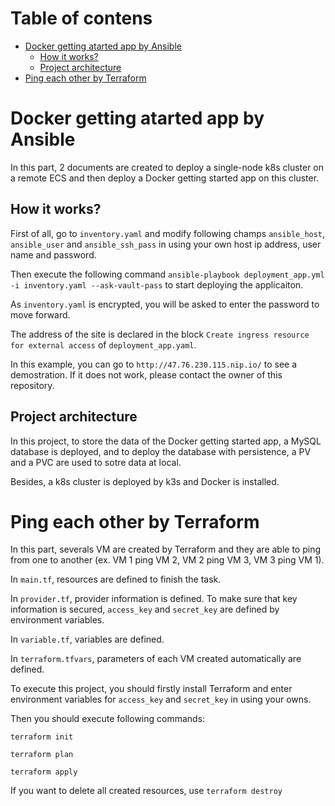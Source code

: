 # Table of contens
- [Docker getting atarted app by Ansible](#Docker-getting-atarted-app-by-Ansible)
    - [How it works?](#how-it-works)
    - [Project architecture](#Project-architecture)
- [Ping each other by Terraform](#Ping-each-other-by-Terraform)

# Docker getting atarted app by Ansible
In this part, 2 documents are created to deploy a single-node k8s cluster on a remote ECS and then deploy a Docker getting started app on this cluster. 
## How it works?
First of all, go to `inventory.yaml` and modify following champs `ansible_host`, `ansible_user` and `ansible_ssh_pass` in using your own host ip address, user name and password.  
  
Then execute the following command ```ansible-playbook deployment_app.yml -i inventory.yaml --ask-vault-pass``` to start deploying the applicaiton.  
  
As `inventory.yaml` is encrypted, you will be asked to enter the password to move forward.  
  
The address of the site is declared in the block `Create ingress resource for external access` of `deployment_app.yaml`.  
  
In this example, you can go to `http://47.76.230.115.nip.io/` to see a demostration. If it does not work, please contact the owner of this repository. 
## Project architecture
In this project, to store the data of the Docker getting started app, a MySQL database is deployed, and to deploy the database with persistence, a PV and a PVC are used to sotre data at local.  
  
Besides, a k8s cluster is deployed by k3s and Docker is installed. 
# Ping each other by Terraform
In this part, severals VM are created by Terraform and they are able to ping from one to another (ex. VM 1 ping VM 2, VM 2 ping VM 3, VM 3 ping VM 1).  
  
In `main.tf`, resources are defined to finish the task.  

In `provider.tf`, provider information is defined. To make sure that key information is secured, `access_key` and `secret_key` are defined by environment variables.  

In `variable.tf`, variables are defined.  

In `terraform.tfvars`, parameters of each VM created automatically are defined.  
  
To execute this project, you should firstly install Terraform and enter environment variables for `access_key` and `secret_key` in using your owns.  

Then you should execute following commands:  

`terraform init`  
  
`terraform plan`  
  
`terraform apply`  
  
If you want to delete all created resources, use `terraform destroy`


